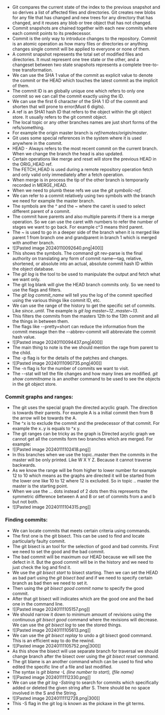 *  Git compares the current state of the index to the previous snapshot and so derives a list of affected files and directories. Git creates new blobs for any file that has changed and new trees for any directory that has changed, and it reuses any blob or tree object that has not changed.
* Commit snapshots are chained together with each new commits where each commit points to its predecessor.
* Commit is the only way to introduce changes to the repository. Commit is an atomic operation as how many files or directories or anything changes single commit will be applied to everyone or none of them.
*  A commit snapshot represents the total set of modified files and directories. It must represent one tree state or the other, and a changeset between two state snapshots represents a complete tree-to-tree transformation.
* We can use the SHA 1 value of the commit as explicit value to denote the commit or the HEAD which touches the latest commit as the implicit of them.
* The commit ID is an globally unique one which refers to only one commit so we can call the commit exactly using the ID.
* We can use the first 6 character of the SHA 1 ID of the commit and shorten that will prone to error(Must 6 digits).
* A ref is an SHA1 hash ID that refers to the object within the git object store. It usually refers to the git commit object.
* The local topic or any other branches names are just short forms of the refs/something.
* For example the origin master branch is *ref/remotes/origin/master*.
* Git uses some special references in the system where it is used anywhere in the commit.
* HEAD - Always refers to the most recent commit on the current branch. When we change the branch the head is also updated.
* Certain operations like merge and reset will store the previous HEAD in the ORIG_HEAD ref.
* The FETCH_HEAD is used during a remote repository operation fetch and only valid only immediately after a fetch operation.
* When merge is in process the tip of the other branch is temporarily recorded in MERGE_HEAD.
* When we need to plumb these refs we use the *git symbolic-ref*.
* We can refer to a commit relatively using two symbols with the branch we need for example the master branch.
* The symbols are the ^ and the ~ where the caret is used to select different parent of a commit.
* The commit have parents and also multiple parents if there is a merge operation. So we can use the caret with numbers to refer the number of stages we want to go back. For example c^3 means third parent.
* The ~ is used to go in a deeper side of the branch when it is merged like parent 1 from branch one and grandparent in branch 1 which is merged with another branch.
* ![[Pasted image 20240110092640.png|400]]
* This shows the symbols. The command git rev-parse is the final authority on translating any form of commit name—tag, relative, shortened, or absolute into an actual, absolute commit hash ID within the object database.
* The *git log* is the tool to be used to manipulate the output and fetch what we want only.
* The git log blank will give the HEAD branch commits only. So we need to use the flags and filters.
* The *git log commit_name* will tell you the log of the commit specified using the various things like commit ID, etc.
* We can use the range of the history to get the specific set of commits. Like *since..until*. The example is *git log master~12..master~13*.
* This filters the commits from the masters 12th to the 13th commit and all the things in between them.
* The flags like --pretty=short can reduce the information from the commit message then the --abbrev-commit will abbreviate the commit hash value.
* ![[Pasted image 20240110094437.png|400]]
* The main thing to note is the we should mention the rage from parent to the child.
* The -p flag is for the details of the patches and changes.
* ![[Pasted image 20240111090735.png|400]]
* The -n flag is for the number of commits we want to visit.
* The --stat will tell the file changes and how many lines are modified. *git show commitname* is an another command to be used to see the objects in the git object store.
### Commit graphs and ranges:
* The git uses the special graph the directed acyclic graph. The direction is towards their parents. For example A is a initial commit then from B the arrow will be towards the A.
* The ^x is to exclude the commit and the predecessor of that commit. For example the x..y is equals to ^x y.
* The git ranges can be tricky as the graph is Directed acyclic graph we cannot get all the commits form two branches which are merged. For example:
* ![[Pasted image 20240111102418.png]]
* In this branches when we use the topic..master then the commits in the master will be only printed. Like W X Y Z. Because it cannot traverse backwards.
* As we know the range will be from higher to lower number for example 12 to 10 which means as the graphs are directed it will be started from the lower one like 10 to 12 where 12 is excluded. So in topic .. master the master is the starting point.
* When we use the ... dots instead of 2 dots then this represents the symmetric difference between A and B or set of commits from a and b but not both.
* ![[Pasted image 20240111104315.png]]
### Finding commits:
* We can locate commits that meets certain criteria using commands.
* The first one is the git bisect. This can be used to find and locate particularly faulty commit.
* The git bisect is an tool for the selection of good and bad commits. First we need to set the good and the bad commit.
* The bad commit will be maximum our HEAD because we will see the defect in it. But the good commit will be in the history and we need to just check the log and find it.
* We use the *git bisect start* to bisect starting. Then we can set the HEAD as bad part using the *git bisect bad* and if we need to specify certain branch as bad then we need to set it.
* Then using the *git bisect good commit name* to specify the good commit.
* After that git bisect will indicates which are the good one and the bad one in the command line.
* ![[Pasted image 20240111105157.png]]
* We should narrow it down to minimum amount of revisions using the continuous *git bisect good* command where the revisions will decrease. We can use the *git bisect log* to see the stored things.
* ![[Pasted image 20240111105613.png]]
* We can use the *git bisect replay* to undo a git bisect good command. This is an efficient way to do the rewind.
* ![[Pasted image 20240111105752.png|300]]
* As this show the bisect will use separate branch for traversal we should change branch after the bisect over using the *git bisect reset* command.
* The git blame is an another command which can be used to find who edited the specific line of a file and last modified.
* The syntax is *git blame -L (line number to start), (file name)* 
* ![[Pasted image 20240111112330.png]]
* We can use the *git log -Sstring* to search for commits which specifically added or deleted the given string after S. There should be no space involved in the S and the String.
* ![[Pasted image 20240111112728.png|300]]
* This -S flag in the git log is known as the pickaxe in the git terms.
* 